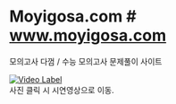 # Moyigosa.com # www.moyigosa.com
모의고사 다껌 / 수능 모의고사 문제풀이 사이트
<br>

[![Video Label](http://img.youtube.com/vi/uLR1RNqJ1Mw/0.jpg)](https://youtu.be/uLR1RNqJ1Mw?t=0s)<br>
사진 클릭 시 시연영상으로 이동.
